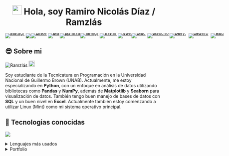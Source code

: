 <h1 align="center"> <img src="https://media.giphy.com/media/hvRJCLFzcasrR4ia7z/giphy.gif" width="30px">  Hola, soy Ramiro Nicolás Díaz / Ramzlás</h1> 

<p align="left" style="display: flex; gap: 0; line-height: 0;">
    <a href="https://www.instagram.com/ramidiazzzz/" target="_blank">
      <img src="https://img.shields.io/badge/Instagram-E1306C?style=for-the-badge&logo=Instagram&logoColor=white" alt="Instagram"></a>
    <a href="https://x.com/rami_diazz" target="_blank">
      <img src="https://img.shields.io/badge/X-14171A?style=for-the-badge&logo=x&logoColor=white" alt="X"></a>
    <a href="https://www.linkedin.com/in/ramironicolasdiaz/" target="_blank">
      <img src="https://img.shields.io/badge/LinkedIn-0A66C2?style=for-the-badge&logo=linkedin&logoColor=white" alt="Linkedin"></a>
    <a href="mailto:ramironicolasdiazz@gmail.com" target="_blank">
      <img src="https://img.shields.io/badge/Gmail-C71610?style=for-the-badge&logo=gmail&logoColor=white" alt="Gmail"></a>
    <a href="https://wa.me/5491160243817" target="_blank">
      <img src="https://img.shields.io/badge/Whatsapp-25C266?style=for-the-badge&logo=whatsapp&logoColor=white" alt="Whatsapp"></a>
    <a href="" target="_blank">
      <img src="https://img.shields.io/badge/Telegram-0088CC?style=for-the-badge&logo=telegram&logoColor=white" alt="Telegram"></a>
    <a href="ramiidiaz2015" target="_blank">
      <img src="https://img.shields.io/badge/Pinterest-E60023?style=for-the-badge&logo=pinterest&logoColor=white" alt="Pinterest"></a>
    <a href="https://www.twitch.tv/ramzlas" target="_blank">
      <img src="https://img.shields.io/badge/Twitch-8956FB?style=for-the-badge&logo=twitch&logoColor=white" alt="Twitch"></a>
    <a href="" target="_blank">
      <img src="https://img.shields.io/badge/Discord-5865F2?style=for-the-badge&logo=discord&logoColor=white" alt="Discord"></a>
    <a href="https://www.w3profile.com/ramzl%C3%A1s" target="_blank">
      <img src="https://img.shields.io/badge/w3schools-4CAF50?style=for-the-badge&logo=w3schools&logoColor=white" alt="w3schools"></a>
    <a href="https://app.daily.dev/ramzlas" target="_blank">
      <img src="https://img.shields.io/badge/Daily.dev-5f37e9?style=for-the-badge&logo=daily.dev&logoColor=white" alt="Daily.dev"></a>
    <a href="https://letterboxd.com/ramzlas/" target="_blank">
      <img src="https://img.shields.io/badge/Letterboxd-ff8000?style=for-the-badge&logo=letterboxd&logoColor=white" alt="Letterboxd"></a>    
    <a href="" target="_blank">
      <img src="https://img.shields.io/badge/Reddit-FF5700?style=for-the-badge&logo=reddit&logoColor=white" alt="Reddit"></a>
</p>

<h2>😎 Sobre mi</h2>
<p align="left"> <img src="https://komarev.com/ghpvc/?username=Ramzlas&label=Profile%20views&color=0e75b6&style=flat" alt="Ramzlás"/> <img src="https://emojis.slackmojis.com/emojis/images/1531849430/4246/blob-sunglasses.gif?1531849430" width="20"/> </p>
<p align="left">Soy estudiante de la Tecnicatura en Programación en la Universidad Nacional de Guillermo Brown (UNAB). Actualmente, me estoy especializando en <strong>Python</strong>, con un enfoque en análisis de datos utilizando bibliotecas como <strong>Pandas</strong> y <strong>NumPy</strong>, además de <strong>Matplotlib</strong> y <strong>Seaborn</strong> para visualización de datos. También tengo buen manejo de bases de datos con <strong>SQL</strong> y un buen nivel en <strong>Excel</strong>. Actualmente también estoy comenzando a utilizar Linux (Mint) como mi sistema operativo principal.</p>


<h2>🔧 Tecnologias conocidas</h2>
<p align="left">
  <a href="https://skillicons.dev">
    <img src="https://skillicons.dev/icons?i=html,css,javascript,python,postgresql,github&theme=dark&perline=3"/>
  </a>

<details>
  <summary>Lenguajes más usados</summary>
    <p align="center">
    <a href="https://github.com/Ramzlas">
        <img src="https://github-readme-stats.vercel.app/api/top-langs/?username=Ramzlas&layout=compact" alt="Top Langs">
    </a>
</p>
</details>

<details>
  <summary>Portfolio</summary>
</br>
  <pre>Pendiente... 🤷‍♂</pre>
</details>
